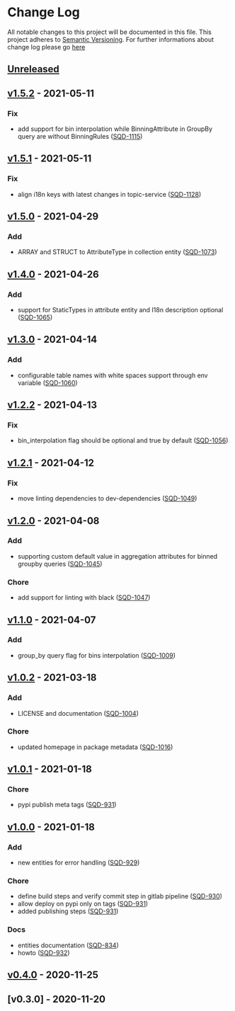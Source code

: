 # Change Log
All notable changes to this project will be documented in this file.
This project adheres to [Semantic Versioning](http://semver.org/).
For further informations about change log please go [here](http://keepachangelog.com/en/1.0.0/)

## [Unreleased](https://git.igenius.net/teams/backend/igenius-adapters-sdk/compare/v1.5.2...master)

## [v1.5.2](https://git.igenius.net/teams/backend/igenius-adapters-sdk/compare/v1.5.1...v1.5.2) - 2021-05-11
### Fix
* add support for bin interpolation while BinningAttribute in GroupBy query are without BinningRules ([SQD-1115](https://igenius.atlassian.net/browse/SQD-1115))


## [v1.5.1](https://git.igenius.net/teams/backend/igenius-adapters-sdk/compare/v1.5.0...v1.5.1) - 2021-05-11
### Fix
* align i18n keys with latest changes in topic-service ([SQD-1128](https://igenius.atlassian.net/browse/SQD-1128))


## [v1.5.0](https://git.igenius.net/teams/backend/igenius-adapters-sdk/compare/v1.4.0...v1.5.0) - 2021-04-29
### Add
* ARRAY and STRUCT to AttributeType in collection entity ([SQD-1073](https://igenius.atlassian.net/browse/SQD-1073))


## [v1.4.0](https://git.igenius.net/teams/backend/igenius-adapters-sdk/compare/v1.3.0...v1.4.0) - 2021-04-26
### Add
* support for StaticTypes in attribute entity and I18n description optional ([SQD-1065](https://igenius.atlassian.net/browse/SQD-1065))


## [v1.3.0](https://git.igenius.net/teams/backend/igenius-adapters-sdk/compare/v1.2.2...v1.3.0) - 2021-04-14
### Add
* configurable table names with white spaces support through env variable ([SQD-1060](https://igenius.atlassian.net/browse/SQD-1060))


## [v1.2.2](https://git.igenius.net/teams/backend/igenius-adapters-sdk/compare/v1.2.1...v1.2.2) - 2021-04-13
### Fix
* bin_interpolation flag should be optional and true by default ([SQD-1056](https://igenius.atlassian.net/browse/SQD-1056))


## [v1.2.1](https://git.igenius.net/teams/backend/igenius-adapters-sdk/compare/v1.2.0...v1.2.1) - 2021-04-12
### Fix
* move linting dependencies to dev-dependencies ([SQD-1049](https://igenius.atlassian.net/browse/SQD-1049))


## [v1.2.0](https://git.igenius.net/teams/backend/igenius-adapters-sdk/compare/v1.1.0...v1.2.0) - 2021-04-08
### Add
* supporting custom default value in aggregation attributes for binned groupby queries ([SQD-1045](https://igenius.atlassian.net/browse/SQD-1045))

### Chore
* add support for linting with black ([SQD-1047](https://igenius.atlassian.net/browse/SQD-1047))


## [v1.1.0](https://git.igenius.net/teams/backend/igenius-adapters-sdk/compare/v1.0.2...v1.1.0) - 2021-04-07
### Add
* group_by query flag for bins interpolation ([SQD-1009](https://igenius.atlassian.net/browse/SQD-1009))


## [v1.0.2](https://git.igenius.net/teams/backend/igenius-adapters-sdk/compare/v1.0.1...v1.0.2) - 2021-03-18
### Add
* LICENSE and documentation ([SQD-1004](https://igenius.atlassian.net/browse/SQD-1004))

### Chore
* updated homepage in package metadata ([SQD-1016](https://igenius.atlassian.net/browse/SQD-1016))


## [v1.0.1](https://git.igenius.net/teams/backend/igenius-adapters-sdk/compare/v1.0.0...v1.0.1) - 2021-01-18
### Chore
* pypi publish meta tags ([SQD-931](https://igenius.atlassian.net/browse/SQD-931))


## [v1.0.0](https://git.igenius.net/teams/backend/igenius-adapters-sdk/compare/v0.4.0...v1.0.0) - 2021-01-18
### Add
* new entities for error handling ([SQD-929](https://igenius.atlassian.net/browse/SQD-929))

### Chore
* define build steps and verify commit step in gitlab pipeline ([SQD-930](https://igenius.atlassian.net/browse/SQD-930))
* allow deploy on pypi only on tags ([SQD-931](https://igenius.atlassian.net/browse/SQD-931))
* added publishing steps ([SQD-931](https://igenius.atlassian.net/browse/SQD-931))

### Docs
* entities documentation ([SQD-834](https://igenius.atlassian.net/browse/SQD-834))
* howto ([SQD-932](https://igenius.atlassian.net/browse/SQD-932))


## [v0.4.0](https://git.igenius.net/teams/backend/igenius-adapters-sdk/compare/v0.3.0...v0.4.0) - 2020-11-25

## [v0.3.0] - 2020-11-20
